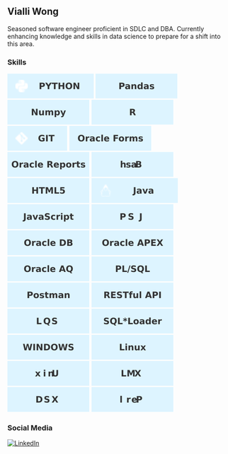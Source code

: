 ## Vialli Wong
Seasoned software engineer proficient in SDLC and DBA. Currently enhancing knowledge and skills in data science to prepare for a shift into this area.


<!--
**vialliw/vialliw** is a ✨ _special_ ✨ repository because its `README.md` (this file) appears on your GitHub profile.

Here are some ideas to get you started:

- 🔭 I’m currently working on ...
- 🌱 I’m currently learning ...
- 👯 I’m looking to collaborate on ...
- 🤔 I’m looking for help with ...
- 💬 Ask me about ...
- 📫 How to reach me: ...
- 😄 Pronouns: ...
- ⚡ Fun fact: ...
-->
### Skills
<p>
  <img src="https://raw.githubusercontent.com/vialliw/Hyperion_Data_Science_Bootcamp/refs/heads/main/image/python.svg">
<img src="https://raw.githubusercontent.com/vialliw/Hyperion_Data_Science_Bootcamp/refs/heads/main/image/pandas.svg">
<img src="https://raw.githubusercontent.com/vialliw/Hyperion_Data_Science_Bootcamp/refs/heads/main/image/numpy.svg">
<img src="https://raw.githubusercontent.com/vialliw/Hyperion_Data_Science_Bootcamp/refs/heads/main/image/r.svg">
<img src="https://raw.githubusercontent.com/vialliw/Hyperion_Data_Science_Bootcamp/refs/heads/main/image/git.svg">
<img src="https://raw.githubusercontent.com/vialliw/Hyperion_Data_Science_Bootcamp/refs/heads/main/image/OracleForms.svg">
<img src="https://raw.githubusercontent.com/vialliw/Hyperion_Data_Science_Bootcamp/refs/heads/main/image/oraclereports.svg">
<img src="https://raw.githubusercontent.com/vialliw/Hyperion_Data_Science_Bootcamp/refs/heads/main/image/bash.svg">
<img src="https://raw.githubusercontent.com/vialliw/Hyperion_Data_Science_Bootcamp/refs/heads/main/image/html5.svg">
<img src="https://raw.githubusercontent.com/vialliw/Hyperion_Data_Science_Bootcamp/refs/heads/main/image/java.svg">
<img src="https://raw.githubusercontent.com/vialliw/Hyperion_Data_Science_Bootcamp/refs/heads/main/image/javascript.svg">
<img src="https://raw.githubusercontent.com/vialliw/Hyperion_Data_Science_Bootcamp/refs/heads/main/image/jsp.svg">
<img src="https://raw.githubusercontent.com/vialliw/Hyperion_Data_Science_Bootcamp/refs/heads/main/image/oracledb.svg">
<img src="https://raw.githubusercontent.com/vialliw/Hyperion_Data_Science_Bootcamp/refs/heads/main/image/oracleapex.svg">
<img src="https://raw.githubusercontent.com/vialliw/Hyperion_Data_Science_Bootcamp/refs/heads/main/image/oracleaq.svg">
<img src="https://raw.githubusercontent.com/vialliw/Hyperion_Data_Science_Bootcamp/refs/heads/main/image/plsql.svg">
<img src="https://raw.githubusercontent.com/vialliw/Hyperion_Data_Science_Bootcamp/refs/heads/main/image/postman.svg">
<img src="https://raw.githubusercontent.com/vialliw/Hyperion_Data_Science_Bootcamp/refs/heads/main/image/restfulapi.svg">
<img src="https://raw.githubusercontent.com/vialliw/Hyperion_Data_Science_Bootcamp/refs/heads/main/image/sql.svg">
<img src="https://raw.githubusercontent.com/vialliw/Hyperion_Data_Science_Bootcamp/refs/heads/main/image/sqlloader.svg">
<img src="https://raw.githubusercontent.com/vialliw/vialliw/8e0dfa51bb059f1848dc49e678bc1e3578cb8c21/image/windows.svg">
<img src="https://raw.githubusercontent.com/vialliw/Hyperion_Data_Science_Bootcamp/refs/heads/main/image/linux.svg">
<img src="https://raw.githubusercontent.com/vialliw/Hyperion_Data_Science_Bootcamp/refs/heads/main/image/unix.svg">
<img src="https://raw.githubusercontent.com/vialliw/Hyperion_Data_Science_Bootcamp/refs/heads/main/image/xml.svg">
<img src="https://raw.githubusercontent.com/vialliw/Hyperion_Data_Science_Bootcamp/refs/heads/main/image/xsd.svg">
<img src="https://raw.githubusercontent.com/vialliw/Hyperion_Data_Science_Bootcamp/refs/heads/main/image/perl.svg">
</p>


### Social Media
<a href="https://www.linkedin.com/in/vialli-wong-06371094/" rel="nofollow"><img src="https://camo.githubusercontent.com/667c03468dae579c926cd7780ff8e0ad5abc1d9a79bb5bdfaaad6c297123814a/68747470733a2f2f696d672e736869656c64732e696f2f62616467652f4c696e6b6564496e2d4544434244463f7374796c653d666f722d7468652d6261646765266c6f676f3d6c696e6b6564696e266c6f676f436f6c6f723d7768697465" alt="LinkedIn" data-canonical-src="https://img.shields.io/badge/LinkedIn-EDCBDF?style=for-the-badge&amp;logo=linkedin&amp;logoColor=white" style="max-width: 100%;"></a>

